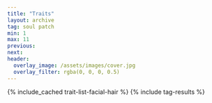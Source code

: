```yaml
---
title: "Traits"
layout: archive
tag: soul patch
min: 1
max: 11
previous:
next:
header:
  overlay_image: /assets/images/cover.jpg
  overlay_filter: rgba(0, 0, 0, 0.5)
---
```

{% include_cached trait-list-facial-hair %}
{% include tag-results %}
